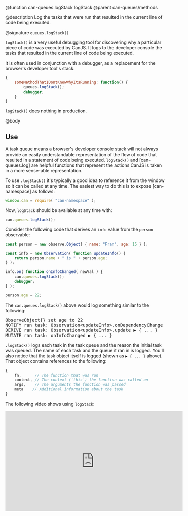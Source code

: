 @function can-queues.logStack logStack
@parent can-queues/methods

@description Log the tasks that were run that resulted in the current line of code
being executed.

@signature `queues.logStack()`

`logStack()` is a very useful debugging tool for discovering why a particular piece of code
was executed by CanJS. It logs to the developer console the tasks that resulted in the current line of
code being executed.

It is often used in conjunction with a debugger, as a replacement for the browser's developer tool's stack.

```js
{
	someMethodThatIDontKnowWhyItsRunning: function() {
		queues.logStack();
		debugger;
	}
}
```

`logStack()` does nothing in production.

@body

## Use

A task queue means a browser's developer console stack will not
always provide an easily understandable representation of the flow of code that resulted in
a statement of code being executed.  `logStack()` and [can-queues.log] are helpful functions
that represent the actions CanJS is taken in a more sense-able representation.

To use `.logStack()` it's typically a good idea to reference it from the window so it can be called at
any time.  The easiest way to do this is to expose [can-namespace] as follows:

```js
window.can = require( "can-namespace" );
```

Now, `logStack` should be available at any time with:

```js
can.queues.logStack();
```

Consider the following code that derives an `info` value from the `person` observable:

```js
const person = new observe.Object( { name: "Fran", age: 15 } );

const info = new Observation( function updateInfo() {
	return person.name + " is " + person.age;
} );

info.on( function onInfoChanged( newVal ) {
	can.queues.logStack();
	debugger;
} );

person.age = 22;
```

The `can.queues.logStack()` above would log something similar to the following:

<pre>
ObserveObject{} set age to 22
NOTIFY ran task: Observation&lt;updateInfo&gt;.onDependencyChange &#x25B6; { ... }
DERIVE ran task: Observation&lt;updateInfo&gt;.update &#x25B6; { ... }
MUTATE ran task: onInfoChanged &#x25B6; { ... }
</pre>

`.logStack()` logs each task in the task queue and the reason the initial task was queued.  The name of
each task and the queue it ran in is logged.  You'll also notice that the task object itself
is logged (shown as <code>&#x25B6; { ... }</code> above).  That object contains references to the following:

```js
{
	fn,      // The function that was run
	context, // The context (`this`) the function was called on
	args,    // The arguments the function was passed
	meta    // Additional information about the task
}
```


The following video shows using `logStack`:

<iframe width="560" height="315" src="https://www.youtube.com/embed/L0hR5ic_FvE" frameborder="0" gesture="media" allow="encrypted-media" allowfullscreen></iframe>
